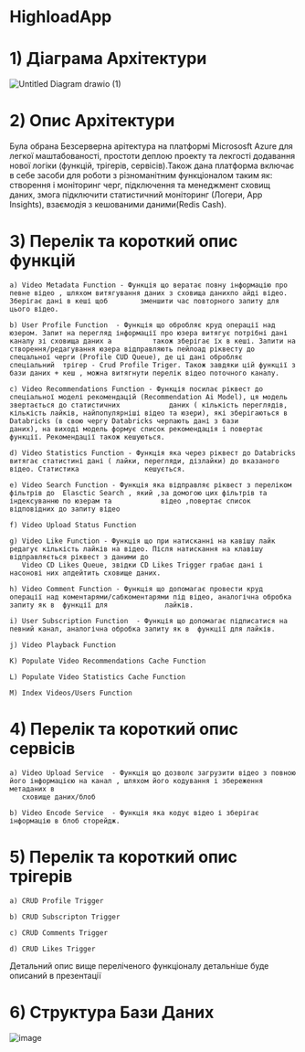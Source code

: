 # HighloadApp

# 1) Діаграма Архітектури 
![Untitled Diagram drawio (1)](https://user-images.githubusercontent.com/116028370/231503712-104c4f98-ace7-4a70-8ef2-548975e8bdfa.png)

# 2) Опис Архітектури 
   Була обрана Безсерверна арітектура на платформі Micrososft Azure  для легкої маштабованості, простоти деплою проекту та лекгості додавання нової логіки (функцій,      трігерів, сервісів).Також дана платформа  включає в себе засоби для роботи з різноманітним функціоналом таким як: створення і моніторинг черг, підключення та менеджмент сховищ даних, змога підключити статистичний моніторинг (Логери, App Insights), взаємодія з кешованими даними(Redis Cash).
   
# 3)  Перелік та короткий опис функцій  

    a) Video Metadata Function - Функція що вератає повну інформацію про певне відео , шляхом витягування даних з сховища данихпо айді відео. Зберігає дані в кеші щоб        зменшити час повторного запиту для цього відео.
    
    b) User Profile Function  - Функція що обробляє круд операції над юзером. Запит на перегляд інформації про юзера витягує потрібні дані каналу зі сховища даних а          також зберігає їх в кеші. Запити на створення/редагування юзера відправляють пейлоад ріквесту до спецальної черги (Profile CUD Queue), де ці дані обробляє              спеціальний  трігер - Crud Profile Triger. Також завдяки цій функції з бази даних + кеш , можна витягнути перелік відео поточного каналу.
    
    c) Video Recommendations Function - Функція посилає ріквест до спеціальної моделі рекомендацій (Recommendation Ai Model), ця модель звертається до статистичних            даних ( кількість переглядів, кількість лайків, найпопулярніші відео та юзери), які зберігаються в Databricks (в свою чергу Databricks черпають дані з бази            даних), на виході модель формує список рекомендація і повертає функції. Рекомендації також кешуються.
    
    d) Video Statistics Function - Функція яка через ріквест до Databricks витягає статистині дані ( лайки, перегляди, дізлайки) до вказаного відео. Статистика                кешується.
    
    e) Video Search Function - Функція яка відправляє ріквест з переліком фільтрів до  Elasctic Search , який ,за домогою цих фільтрів та індексуванню по юзерам та            відео ,повертає список  відповідних до запиту відео 
    
    f) Video Upload Status Function
    
    g) Video Like Function - Функція що при натисканні на кавішу лайк редагує кількість лайків на відео. Після натискання на клавішу відправляється ріквест з даними до 
       Video CD Likes Queue, звідки CD Likes Trigger грабає дані і насонові них апдейтить сховище даних.
       
    h) Video Comment Function - Функція що допомагає провести круд операції над коментарями/сабкоментарями під відео, аналогічна обробка запиту як в  функції для              лайків.
  
    i) User Subscription Function  - Функція що допомагає підписатися на певний канал, аналогічна обробка запиту як в  функції для лайків.
    
    j) Video Playback Function
    
    K) Populate Video Recommendations Cache Function
    
    L) Populate Video Statistics Cache Function
    
    M) Index Videos/Users Function
    
    
# 4)  Перелік та короткий опис сервісів  

    a) Video Upload Service  - Функція що дозволє загрузити відео з повною його інформацією на канал , шляхом його кодування і збереження метаданих в 
       сховище даних/блоб 
    
    b) Video Encode Service  - Функція яка кодує відео і зберігає інформацію в блоб сторейдж.
    
    
# 5)  Перелік та короткий опис трігерів  

    a) CRUD Profile Trigger
    
    b) CRUD Subscripton Trigger
    
    c) CRUD Comments Trigger
    
    d) CRUD Likes Trigger
    
    
Детальний опис вище переліченого функціоналу детальніше буде описаний в презентації 


# 6) Структура Бази Даних 
![image](https://user-images.githubusercontent.com/116028370/231772653-588f6b23-0f1d-40cd-97fb-e81f7005cbf7.png)
 
